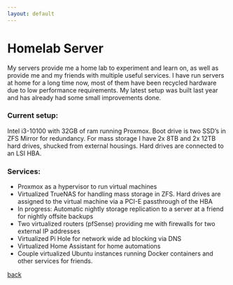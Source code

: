 ```yaml
---
layout: default
---
```


# Homelab Server

My servers provide me a home lab to experiment and learn on, as well as provide me and my friends with multiple useful services. I have run servers at home for a long time now, most of them have been recycled hardware due to low performance requirements. My latest setup was built last year and has already had some small improvements done.

### Current setup:

Intel i3-10100 with 32GB of ram running Proxmox. Boot drive is two SSD’s in ZFS Mirror for redundancy. For mass storage I have 2x 8TB and 2x 12TB hard drives, shucked from external housings. Hard drives are connected to an LSI HBA.

### Services:
* Proxmox as a hypervisor to run virtual machines
* Virtualized TrueNAS for handling mass storage in ZFS. Hard drives are assigned to the virtual machine via a PCI-E passthrough of the HBA
* In progress: Automatic nightly storage replication to a server at a friend for nightly offsite backups
* Two virtualized routers (pfSense) providing me with firewalls for two external IP addresses
* Virtualized Pi Hole for network wide ad blocking via DNS
* Virtualized Home Assistant for home automations
* Couple virtualized Ubuntu instances running Docker containers and other services for friends.

[back](./)